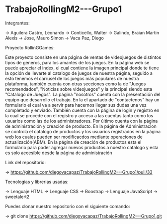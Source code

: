 # TrabajoRollingM2---Grupo1
Integrantes: 

-> Aguilera Castro, Leonardo
-> Conticello, Walter
-> Galindo, Braian Martin Alexis
-> Jose, Mauro Simon
-> Vaca Paz, Diego

Proyecto RollinGGames:

 Este proyecto consiste en una página de ventas de videojuegos de distintos tipos de generos, para los amantes de los juegos.
 En la página web se puede apreciar el index, el cual contiene la imagen principal donde te tiene la opción de llevarte al catalogo de juegos de nuestra página, seguido a esto tenemos el carrusel de los juegos más populares de nuestra plataforma, también cuenta con otras secciones como la de "Juegos recomendados", "Noticias sobre videojuegos" y la principal siendo esta "Catalogo de Juegos".
 La página "nosotros" cuenta con la presentación del equipo que desarrollo el trabajo.
 En la el apartado de "contactenos" hay un formulario el cual va a servir para hacernos llegar sus dudas una vez completado y enviado.
 También cuenta con la página de login y registro en la cual se procede con el registro y acceso a las cuentas tanto como los usuarios como las de los administradores.
 Por último cuenta con la página de administración y creación de producto. En la página de Administracion se controla el catalogo de productos y los usuarios registrados en la página web los cuales pueden ser modificacdos mediante operaciones de actualización(ABM). En la página de creación de productos esta el formulario para poder agregar nuevos productos a nuestro catalogo y esta es solo accesible desde la página de administración 

Link del repositorio:

-> https://github.com/diegovacapaz/TrabajoRollingM2---Grupo1/pull/33

Tecnologias y librerias usadas:

-> Lenguaje HTML
-> Lenguaje CSS
-> Boostrap
-> Lenguaje JavaScript
-> sweetalert2

Puedes clonar nuestro repositorio con el siguiente comando: 

-> git clone https://github.com/diegovacapaz/TrabajoRollingM2---Grupo1.git
